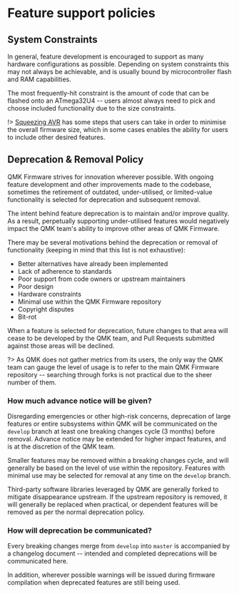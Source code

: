 # Feature support policies

## System Constraints

In general, feature development is encouraged to support as many hardware configurations as possible. Depending on system constraints this may not always be achievable, and is usually bound by microcontroller flash and RAM capabilities.

The most frequently-hit constraint is the amount of code that can be flashed onto an ATmega32U4 -- users almost always need to pick and choose included functionality due to the size constraints.

!> [Squeezing AVR](squeezing_avr) has some steps that users can take in order to minimise the overall firmware size, which in some cases enables the ability for users to include other desired features.

## Deprecation & Removal Policy

QMK Firmware strives for innovation wherever possible. With ongoing feature development and other improvements made to the codebase, sometimes the retirement of outdated, under-utilised, or limited-value functionality is selected for deprecation and subsequent removal.

The intent behind feature deprecation is to maintain and/or improve quality. As a result, perpetually supporting under-utilised features would negatively impact the QMK team's ability to improve other areas of QMK Firmware.

There may be several motivations behind the deprecation or removal of functionality (keeping in mind that this list is not exhaustive):

* Better alternatives have already been implemented
* Lack of adherence to standards
* Poor support from code owners or upstream maintainers
* Poor design
* Hardware constraints
* Minimal use within the QMK Firmware repository
* Copyright disputes
* Bit-rot

When a feature is selected for deprecation, future changes to that area will cease to be developed by the QMK team, and Pull Requests submitted against those areas will be declined.

?> As QMK does not gather metrics from its users, the only way the QMK team can gauge the level of usage is to refer to the main QMK Firmware repository -- searching through forks is not practical due to the sheer number of them.

### How much advance notice will be given?

Disregarding emergencies or other high-risk concerns, deprecation of large features or entire subsystems within QMK will be communicated on the `develop` branch at least one breaking changes cycle (3 months) before removal. Advance notice may be extended for higher impact features, and is at the discretion of the QMK team.

Smaller features may be removed within a breaking changes cycle, and will generally be based on the level of use within the repository. Features with minimal use may be selected for removal at any time on the `develop` branch.

Third-party software libraries leveraged by QMK are generally forked to mitigate disappearance upstream. If the upstream repository is removed, it will generally be replaced when practical, or dependent features will be removed as per the normal deprecation policy.

### How will deprecation be communicated?

Every breaking changes merge from `develop` into `master` is accompanied by a changelog document -- intended and completed deprecations will be communicated here.

In addition, wherever possible warnings will be issued during firmware compilation when deprecated features are still being used.
